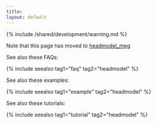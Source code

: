 ```yaml
---
title:
layout: default
---
```


{% include /shared/development/warning.md %}

Note that this page has moved to [headmodel_meg](/tutorial/headmodel_meg)

See also these FAQs:

{% include seealso tag1="faq" tag2="headmodel" %}

See also these examples:

{% include seealso tag1="example" tag2="headmodel" %}

See also these tutorials:

{% include seealso tag1="tutorial" tag2="headmodel" %}
